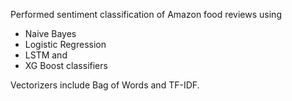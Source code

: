 Performed sentiment classification of Amazon food reviews using

* Naive Bayes
* Logistic Regression
* LSTM and
* XG Boost classifiers

Vectorizers include Bag of Words and TF-IDF.
